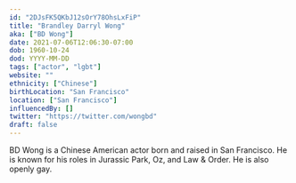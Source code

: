 ```yaml
---
id: "2DJsFK5QKbJ12sOrY78OhsLxFiP"
title: "Brandley Darryl Wong"
aka: ["BD Wong"]
date: 2021-07-06T12:06:30-07:00
dob: 1960-10-24
dod: YYYY-MM-DD
tags: ["actor", "lgbt"]
website: ""
ethnicity: ["Chinese"]
birthLocation: "San Francisco"
location: ["San Francisco"]
influencedBy: []
twitter: "https://twitter.com/wongbd"
draft: false
---
```


BD Wong is a Chinese American actor born and raised in San Francisco. He is
known for his roles in Jurassic Park, Oz, and Law & Order. He is also openly
gay.
